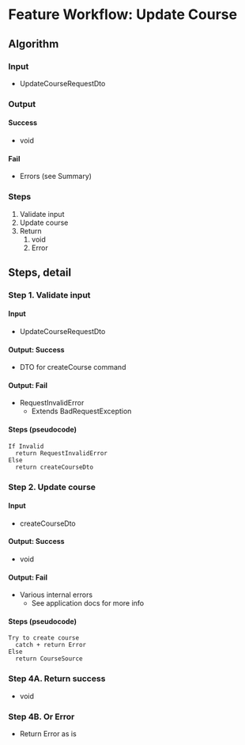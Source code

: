 # Feature Workflow: Update Course

## Algorithm

### Input

- UpdateCourseRequestDto

### Output

#### Success

- void

#### Fail

- Errors (see Summary)

### Steps

1. Validate input
2. Update course
3. Return
   1. void
   2. Error

## Steps, detail

### Step 1. Validate input

#### Input

- UpdateCourseRequestDto

#### Output: Success

- DTO for createCourse command

#### Output: Fail

- RequestInvalidError
  - Extends BadRequestException

#### Steps (pseudocode)

```
If Invalid
  return RequestInvalidError
Else
  return createCourseDto
```

### Step 2. Update course

#### Input

- createCourseDto

#### Output: Success

- void

#### Output: Fail

- Various internal errors
  - See application docs for more info

#### Steps (pseudocode)

```
Try to create course
  catch + return Error
Else
  return CourseSource
```

### Step 4A. Return success

- void

### Step 4B. Or Error

- Return Error as is
